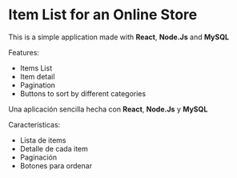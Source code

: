 # Item List for an Online Store

This is a simple application made with **React**, **Node.Js** and **MySQL**

Features:
- Items List
- Item detail
- Pagination
- Buttons to sort by different categories


Una aplicación sencilla hecha con **React**, **Node.Js** y **MySQL**

Características:
- Lista de items
- Detalle de cada item
- Paginación
- Botones para ordenar 
